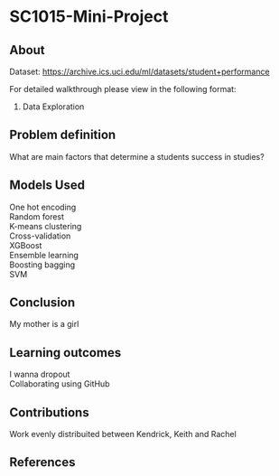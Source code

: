 # SC1015-Mini-Project
## About
Dataset: https://archive.ics.uci.edu/ml/datasets/student+performance

For detailed walkthrough please view in the following format:
1. Data Exploration

## Problem definition
What are main factors that determine a students success in studies?

## Models Used
One hot encoding <br />
Random forest <br />
K-means clustering <br />
Cross-validation <br />
XGBoost <br />
Ensemble learning <br />
Boosting bagging <br />
SVM

## Conclusion
My mother is a girl

## Learning outcomes
I wanna dropout <br />
Collaborating using GitHub

## Contributions
Work evenly distribuited between Kendrick, Keith and Rachel

## References
